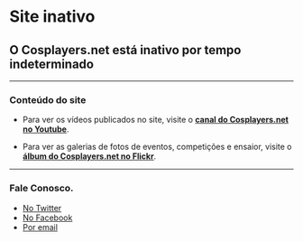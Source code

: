 <!--
.. title: Cosplayers.net
.. slug: index
.. date: 2016-09-29 08:38:42 UTC-03:00
.. tags:
.. category:
.. link:
.. description:
.. type: text
-->

# Site inativo

## O Cosplayers.net está inativo por tempo indeterminado

---

### Conteúdo do site

- Para ver os vídeos publicados no site, visite o **[canal do Cosplayers.net no Youtube](https://www.youtube.com/user/cosplayersnet)**.


- Para ver as galerias de fotos de eventos, competições e ensaior, visite o **[álbum do Cosplayers.net no Flickr](https://www.flickr.com/photos/70020241@N06/albums)**.

---

### Fale Conosco.

- [No Twitter](https://twitter.com/cosplayers)
- [No Facebook](https://www.facebook.com/cosplayersnet)
- [Por email](mailto:webmaster@cosplayers.net)
